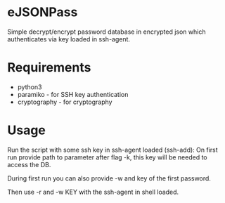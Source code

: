 # eJSONPass

Simple decrypt/encrypt password database in encrypted json which authenticates via key loaded in ssh-agent.

# Requirements
* python3
*	paramiko - for SSH key authentication
*	cryptography - for cryptography

# Usage

Run the script with some ssh key in ssh-agent loaded (ssh-add):
On first run provide path to parameter after flag -k, this key will be needed to access the DB.

During first run you can also provide -w and key of the first password.

Then use -r and -w KEY with the ssh-agent in shell loaded.
